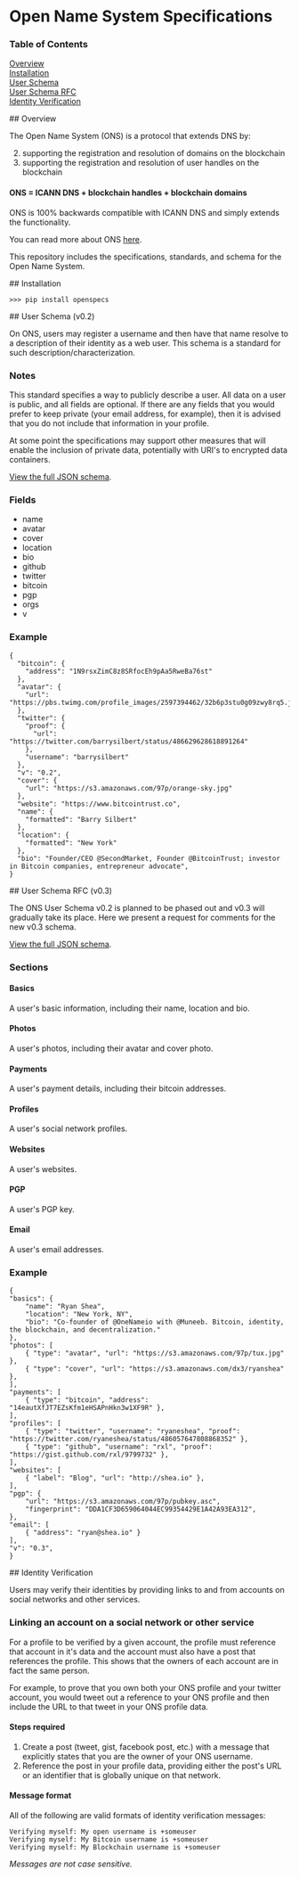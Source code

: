 Open Name System Specifications
=============

### Table of Contents
[Overview](#overview)  
[Installation](#installation)  
[User Schema](#schema)  
[User Schema RFC](#schema-rfc)  
[Identity Verification](#verification)  

<a name="overview"/>
## Overview

The Open Name System (ONS) is a protocol that extends DNS by:

2. supporting the registration and resolution of domains on the blockchain
1. supporting the registration and resolution of user handles on the blockchain

#### ONS = ICANN DNS + blockchain handles + blockchain domains

ONS is 100% backwards compatible with ICANN DNS and simply extends the functionality.

You can read more about ONS <a href="https://opennamesystem.org"> here</a>.

This repository includes the specifications, standards, and schema for the Open Name System.

<a name="installation"/>
## Installation

    >>> pip install openspecs

<a name="schema"/>
## User Schema (v0.2)

On ONS, users may register a username and then have that name resolve to a description of their identity as a web user. This schema is a standard for such description/characterization.

### Notes

This standard specifies a way to publicly describe a user. All data on a user is public, and all fields are optional. If there are any fields that you would prefer to keep private (your email address, for example), then it is advised that you do not include that information in your profile.

At some point the specifications may support other measures that will enable the inclusion of private data, potentially with URI's to encrypted data containers.

[View the full JSON schema](/openspecs/userschema.py).

### Fields

+ name
+ avatar
+ cover
+ location
+ bio
+ github
+ twitter
+ bitcoin
+ pgp
+ orgs
+ v

### Example
<pre><code>{
  "bitcoin": {
    "address": "1N9rsxZimC8z8SRfocEh9pAa5RweBa76st"
  }, 
  "avatar": {
    "url": "https://pbs.twimg.com/profile_images/2597394462/32b6p3stu0g09zwy8rq5.jpeg"
  }, 
  "twitter": {
    "proof": {
      "url": "https://twitter.com/barrysilbert/status/486629628618891264"
    }, 
    "username": "barrysilbert"
  }, 
  "v": "0.2", 
  "cover": {
    "url": "https://s3.amazonaws.com/97p/orange-sky.jpg"
  }, 
  "website": "https://www.bitcointrust.co", 
  "name": {
    "formatted": "Barry Silbert"
  }, 
  "location": {
    "formatted": "New York"
  }, 
  "bio": "Founder/CEO @SecondMarket, Founder @BitcoinTrust; investor in Bitcoin companies, entrepreneur advocate", 
}</code></pre>

<a name="schema-rfc"/>
## User Schema RFC (v0.3)

The ONS User Schema v0.2 is planned to be phased out and v0.3 will gradually take its place. Here we present a request for comments for the new v0.3 schema.

[View the full JSON schema](/openspecs/userschema_rfc.py).

### Sections

#### Basics

A user's basic information, including their name, location and bio.

#### Photos

A user's photos, including their avatar and cover photo.

#### Payments

A user's payment details, including their bitcoin addresses.

#### Profiles

A user's social network profiles.

#### Websites

A user's websites.

#### PGP

A user's PGP key.

#### Email

A user's email addresses.

### Example
<pre><code>{
"basics": {
    "name": "Ryan Shea",
    "location": "New York, NY",
    "bio": "Co-founder of @OneNameio with @Muneeb. Bitcoin, identity, the blockchain, and decentralization."
},
"photos": [
    { "type": "avatar", "url": "https://s3.amazonaws.com/97p/tux.jpg" },
    { "type": "cover", "url": "https://s3.amazonaws.com/dx3/ryanshea" },
],
"payments": [
    { "type": "bitcoin", "address": "14eautXfJT7EZsKfm1eHSAPnHkn3w1XF9R" },
],
"profiles": [
    { "type": "twitter", "username": "ryaneshea", "proof": "https://twitter.com/ryaneshea/status/486057647808868352" },
    { "type": "github", "username": "rxl", "proof": "https://gist.github.com/rxl/9799732" },
],
"websites": [
    { "label": "Blog", "url": "http://shea.io" },
],
"pgp": {
    "url": "https://s3.amazonaws.com/97p/pubkey.asc",
    "fingerprint": "DDA1CF3D659064044EC99354429E1A42A93EA312",
},
"email": [
    { "address": "ryan@shea.io" }
],
"v": "0.3",
}</code></pre>

<a name="verification"/>
## Identity Verification

Users may verify their identities by providing links to and from accounts on social networks and other services.

### Linking an account on a social network or other service

For a profile to be verified by a given account, the profile must reference that account in it's data and the account must also have a post that references the profile. This shows that the owners of each account are in fact the same person.

For example, to prove that you own both your ONS profile and your twitter account, you would tweet out a reference to your ONS profile and then include the URL to that tweet in your ONS profile data.

#### Steps required

1. Create a post (tweet, gist, facebook post, etc.) with a message that explicitly states that you are the owner of your ONS username.
2. Reference the post in your profile data, providing either the post's URL or an identifier that is globally unique on that network.

#### Message format

All of the following are valid formats of identity verification messages:

    Verifying myself: My open username is +someuser
    Verifying myself: My Bitcoin username is +someuser
    Verifying myself: My Blockchain username is +someuser

*Messages are not case sensitive.*
